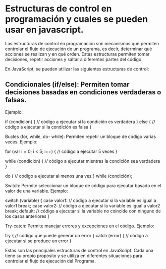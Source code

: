 # Estructuras de control en programación y cuales se pueden usar en javascript.

Las estructuras de control en programación son mecanismos que permiten controlar el flujo de ejecución de un programa, es decir, determinar qué acciones se realizan y en qué orden. Estas estructuras permiten tomar decisiones, repetir acciones y saltar a diferentes partes del código.

En JavaScript, se pueden utilizar las siguientes estructuras de control:

## Condicionales (if/else): Permiten tomar decisiones basadas en condiciones verdaderas o falsas.
Ejemplo:

if (condición) { // código a ejecutar si la condición es verdadera } else { // código a ejecutar si la condición es falsa }

Bucles (for, while, do- while): Permiten repetir un bloque de código varias veces.
Ejemplo:

for (var i = 0; i < 5; i++) { // código a ejecutar 5 veces }

while (condición) { // código a ejecutar mientras la condición sea verdadera }

do { // código a ejecutar al menos una vez } while (condición);

Switch: Permite seleccionar un bloque de código para ejecutar basado en el valor de una variable.
Ejemplo:

switch (variable) { case valor1: // código a ejecutar si la variable es igual a valor1 break; case valor2: // código a ejecutar si la variable es igual a valor2 break; default: // código a ejecutar si la variable no coincide con ninguno de los casos anteriores }

Try-catch: Permite manejar errores y excepciones en el código.
Ejemplo:

try { // código que puede generar un error } catch (error) { // código a ejecutar si se produce un error }

Estas son las principales estructuras de control en JavaScript. Cada una tiene su propio propósito y se utiliza en diferentes situaciones para controlar el flujo de ejecución del Programa.


